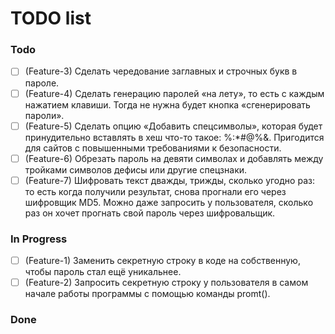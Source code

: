 # TODO list

### Todo

- [ ] (Feature-3) Сделать чередование заглавных и строчных букв в пароле.
- [ ] (Feature-4) Сделать генерацию паролей «на лету», то есть с каждым нажатием клавиши. Тогда не нужна будет кнопка «сгенерировать пароли».
- [ ] (Feature-5) Сделать опцию «Добавить спецсимволы», которая будет принудительно вставлять в хеш что-то такое: %:*#@%&. Пригодится для сайтов с повышенными требованиями к безопасности.
- [ ] (Feature-6) Обрезать пароль на девяти символах и добавлять между тройками символов дефисы или другие спецзнаки.
- [ ] (Feature-7) Шифровать текст дважды, трижды, сколько угодно раз: то есть когда получили результат, снова прогнали его через шифровщик MD5. Можно даже запросить у пользователя, сколько раз он хочет прогнать свой пароль через шифровальщик.

### In Progress
- [ ] (Feature-1) Заменить секретную строку в коде на собственную, чтобы пароль стал ещё уникальнее.
- [ ] (Feature-2) Запросить секретную строку у пользователя в самом начале работы программы с помощью команды promt().

### Done

